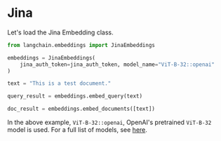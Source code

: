 # Jina

Let's load the Jina Embedding class.


```python
from langchain.embeddings import JinaEmbeddings
```


```python
embeddings = JinaEmbeddings(
    jina_auth_token=jina_auth_token, model_name="ViT-B-32::openai"
)
```


```python
text = "This is a test document."
```


```python
query_result = embeddings.embed_query(text)
```


```python
doc_result = embeddings.embed_documents([text])
```

In the above example, `ViT-B-32::openai`, OpenAI's pretrained `ViT-B-32` model is used. For a full list of models, see [here](https://cloud.jina.ai/user/inference/model/63dca9df5a0da83009d519cd).


```python

```
